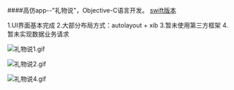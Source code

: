####高仿app--"礼物说"，Objective-C语言开发。
 [swift版本](https://github.com/HHuiHao/liwushuo)
 
1.UI界面基本完成
2.大部分布局方式：autolayout + xib
3.暂未使用第三方框架
4.暂未实现数据业务请求
    

![礼物说1.gif](http://upload-images.jianshu.io/upload_images/295346-d678e46307596ba5.gif?imageMogr2/auto-orient/strip)

![礼物说2.gif](http://upload-images.jianshu.io/upload_images/295346-c89586bfbdc22b63.gif?imageMogr2/auto-orient/strip)


![礼物说4.gif](http://upload-images.jianshu.io/upload_images/295346-ea01267a310ff76f.gif?imageMogr2/auto-orient/strip)





